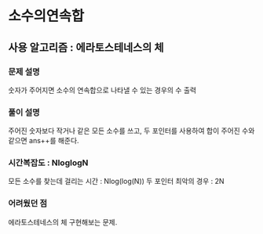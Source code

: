 # 소수의연속합

## 사용 알고리즘 : 에라토스테네스의 체

### 문제 설명

숫자가 주어지면 소수의 연속합으로 나타낼 수 있는 경우의 수 출력

### 풀이 설명

주어진 숫자보다 작거나 같은 모든 소수를 쓰고, 두 포인터를 사용하여 합이 주어진 수와 같으면 ans++를 해준다.

### 시간복잡도 : NloglogN

모든 소수를 찾는데 걸리는 시간 : Nlog(log(N))
두 포인터 최악의 경우 : 2N

### 어려웠던 점

에라토스테네스의 체 구현해보는 문제.